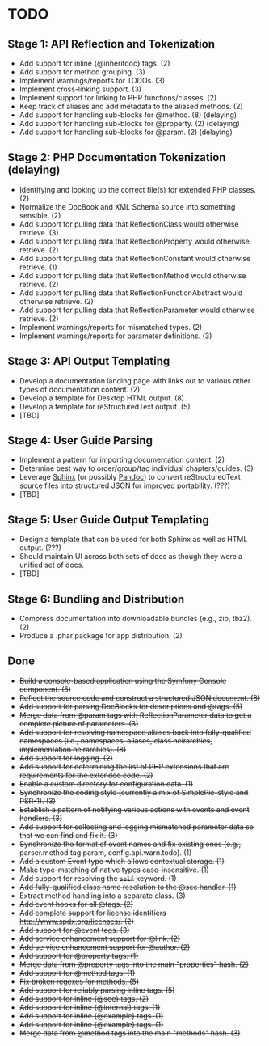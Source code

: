 # TODO

## Stage 1: API Reflection and Tokenization

* Add support for inline {@inheritdoc} tags. (2)
* Add support for method grouping. (3)
* Implement warnings/reports for TODOs. (3)
* Implement cross-linking support. (3)
* Implement support for linking to PHP functions/classes. (2)
* Keep track of aliases and add metadata to the aliased methods. (2)
* Add support for handling sub-blocks for @method. (8) (delaying)
* Add support for handling sub-blocks for @property. (2) (delaying)
* Add support for handling sub-blocks for @param. (2) (delaying)


## Stage 2: PHP Documentation Tokenization (delaying)

* Identifying and looking up the correct file(s) for extended PHP classes. (2)
* Normalize the DocBook and XML Schema source into something sensible. (2)
* Add support for pulling data that ReflectionClass would otherwise retrieve. (3)
* Add support for pulling data that ReflectionProperty would otherwise retrieve. (2)
* Add support for pulling data that ReflectionConstant would otherwise retrieve. (1)
* Add support for pulling data that ReflectionMethod would otherwise retrieve. (2)
* Add support for pulling data that ReflectionFunctionAbstract would otherwise retrieve. (2)
* Add support for pulling data that ReflectionParameter would otherwise retrieve. (2)
* Implement warnings/reports for mismatched types. (2)
* Implement warnings/reports for parameter definitions. (3)


## Stage 3: API Output Templating

* Develop a documentation landing page with links out to various other types of documentation content. (2)
* Develop a template for Desktop HTML output. (8)
* Develop a template for reStructuredText output. (5)
* [TBD]


## Stage 4: User Guide Parsing

* Implement a pattern for importing documentation content. (2)
* Determine best way to order/group/tag individual chapters/guides. (3)
* Leverage [Sphinx](http://sphinx.pocoo.org) (or possibly [Pandoc](http://johnmacfarlane.net/pandoc/)) to convert reStructuredText source files into structured JSON for improved portability. (???)
* [TBD]


## Stage 5: User Guide Output Templating

* Design a template that can be used for both Sphinx as well as HTML output. (???)
* Should maintain UI across both sets of docs as though they were a unified set of docs.
* [TBD]


## Stage 6: Bundling and Distribution

* Compress documentation into downloadable bundles (e.g., zip, tbz2). (2)
* Produce a .phar package for app distribution. (2)


## Done

* ~~Build a console-based application using the Symfony Console component. (5)~~
* ~~Reflect the source code and construct a structured JSON document. (8)~~
* ~~Add support for parsing DocBlocks for descriptions and @tags. (5)~~
* ~~Merge data from @param tags with ReflectionParameter data to get a complete picture of parameters. (3)~~
* ~~Add support for resolving namespace aliases back into fully-qualified namespaces (i.e., namespaces, aliases, class heirarchies, implementation heirarchies). (8)~~
* ~~Add support for logging. (2)~~
* ~~Add support for determining the list of PHP extensions that are requirements for the extended code. (2)~~
* ~~Enable a custom directory for configuration data. (1)~~
* ~~Synchronize the coding style (currently a mix of SimplePie-style and PSR-1). (3)~~
* ~~Establish a pattern of notifying various actions with events and event handlers. (3)~~
* ~~Add support for collecting and logging mismatched parameter data so that we can find and fix it. (3)~~
* ~~Synchronize the format of event names and fix existing ones (e.g., parser.method.tag.param, config.api.warn.todo). (1)~~
* ~~Add a custom Event type which allows contextual storage. (1)~~
* ~~Make type-matching of native types case-insensitive. (1)~~
* ~~Add support for resolving the `self` keyword. (1)~~
* ~~Add fully-qualified class name resolution to the @see handler. (1)~~
* ~~Extract method handling into a separate class. (3)~~
* ~~Add event hooks for all @tags. (2)~~
* ~~Add complete support for license identifiers <http://www.spdx.org/licenses/>. (2)~~
* ~~Add support for @event tags. (3)~~
* ~~Add service enhancement support for @link. (2)~~
* ~~Add service enhancement support for @author. (2)~~
* ~~Add support for @property tags. (1)~~
* ~~Merge data from @property tags into the main "properties" hash. (2)~~
* ~~Add support for @method tags. (1)~~
* ~~Fix broken regexes for methods. (5)~~
* ~~Add support for reliably parsing inline tags. (5)~~
* ~~Add support for inline {@see} tags. (2)~~
* ~~Add support for inline {@internal} tags. (1)~~
* ~~Add support for inline {@example} tags. (1)~~
* ~~Add support for inline {@example} tags. (1)~~
* ~~Merge data from @method tags into the main "methods" hash. (3)~~
